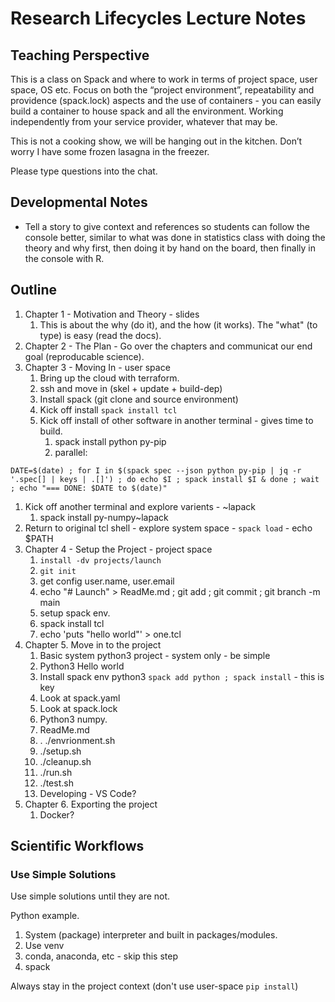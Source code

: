 # Research Lifecycles Lecture Notes

## Teaching Perspective

This is a class on Spack and where to work in terms of project space,
user space, OS etc.  Focus on both the “project environment”,
repeatability and providence (spack.lock) aspects and the use of
containers - you can easily build a container to house spack and all
the environment.  Working independently from your service provider,
whatever that may be.

This is not a cooking show, we will be hanging out in the kitchen.
Don’t worry I have some frozen lasagna in the freezer.

Please type questions into the chat.

## Developmental Notes

* Tell a story to give context and references so students can follow
the console better, similar to what was done in statistics class with
doing the theory and why first, then doing it by hand on the board,
then finally in the console with R.

## Outline
1. Chapter 1 - Motivation and Theory - slides
   1. This is about the why (do it), and the how (it works). The "what" (to type) is easy (read the docs).
2. Chapter 2 - The Plan - Go over the chapters and communicat our end goal (reproducable science).
3. Chapter 3 - Moving In - user space
   1. Bring up the cloud with terraform.
   1. ssh and move in (skel + update + build-dep)
   1. Install spack (git clone and source environment)
   1. Kick off install `spack install tcl`
   1. Kick off install of other software in another terminal - gives time to build. 
      1. spack install python py-pip
      1. parallel:
```
DATE=$(date) ; for I in $(spack spec --json python py-pip | jq -r '.spec[] | keys | .[]') ; do echo $I ; spack install $I & done ; wait ; echo "=== DONE: $DATE to $(date)"
```
   1. Kick off another terminal and explore varients - ~lapack 
      1. spack install py-numpy~lapack
   1. Return to original tcl shell - explore system space - `spack load` - echo $PATH 
2. Chapter 4 - Setup the Project - project space
   1. `install -dv projects/launch`
   1. `git init`
   1. get config user.name, user.email
   1. echo "# Launch" > ReadMe.md ; git add ; git commit  ; git branch -m main  
   1. setup spack env.
   1. spack install tcl
   1. echo 'puts "hello world"' > one.tcl
3. Chapter 5. Move in to the project
   1. Basic system python3 project - system only - be simple
   1. Python3 Hello world
   1. Install spack env python3 `spack add python ; spack install` - this is key
   1. Look at spack.yaml
   1. Look at spack.lock
   1. Python3 numpy.
   1. ReadMe.md
   1. . ./envrionment.sh
   1. ./setup.sh
   1. ./cleanup.sh
   1. ./run.sh
   1. ./test.sh
   1. Developing - VS Code?
4. Chapter 6. Exporting the project
   1. Docker?

## Scientific Workflows

### Use Simple Solutions
Use simple solutions until they are not.

Python example.
1. System (package) interpreter and built in packages/modules.
2. Use venv
3. conda, anaconda, etc - skip this step
4. spack

Always stay in the project context (don't use user-space `pip install`)
